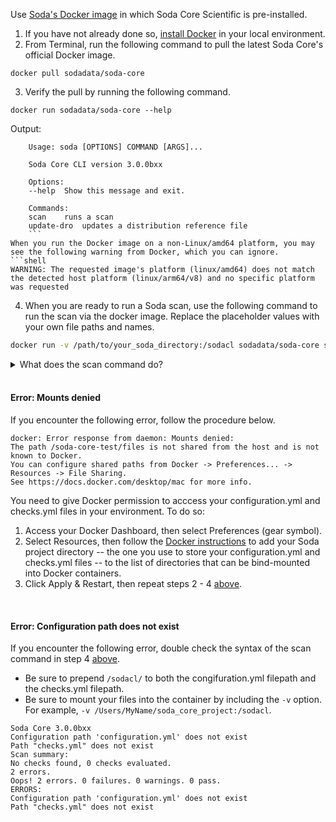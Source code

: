 Use <a href="https://hub.docker.com/repository/docker/sodadata/soda-core" target="_blank">Soda's Docker image</a> in which Soda Core Scientific is pre-installed.

1. If you have not already done so, <a href="https://docs.docker.com/get-docker/" target="_blank">install Docker</a> in your local environment. 
2. From Terminal, run the following command to pull the latest Soda Core's official Docker image.
```shell
docker pull sodadata/soda-core
```
3. Verify the pull by running the following command.
```shell
docker run sodadata/soda-core --help
```
Output:
```shell
    Usage: soda [OPTIONS] COMMAND [ARGS]...

    Soda Core CLI version 3.0.0bxx

    Options:
    --help  Show this message and exit.

    Commands:
    scan    runs a scan
    update-dro  updates a distribution reference file
    ```
When you run the Docker image on a non-Linux/amd64 platform, you may see the following warning from Docker, which you can ignore.
```shell
WARNING: The requested image's platform (linux/amd64) does not match the detected host platform (linux/arm64/v8) and no specific platform was requested
```
4. When you are ready to run a Soda scan, use the following command to run the scan via the docker image. Replace the placeholder values with your own file paths and names.
```bash
docker run -v /path/to/your_soda_directory:/sodacl sodadata/soda-core scan -d your_data_source -c /sodacl/your_configuration.yml /sodacl/your_checks.yml
``` 

<details>
  <summary>What does the scan command do? </summary>
  <ul>
    <li><code>docker run</code> ensures that the docker engine runs a specific image.</li>
    <li><code>-v</code> mounts your SodaCL files into the container. In other words, it makes the configuration.yml and checks.yml files in your local environment available to the docker container. The command example maps your local directory to <code>/sodacl</code> inside of the docker container. </li>
    <li><code>sodadata/soda-core</code> refers to the image that <code>docker run</code> must use.</li>
    <li><code>scan</code> instructs Soda Core to execute a scan of your data. </li>
    <li><code>-d</code> indicates the name of the data source to scan.</li>
    <li><code>-c</code> specifies the filepath and name of the configuration YAML file.</li>
  </ul>
</details>

<br />

#### Error: Mounts denied

If you encounter the following error, follow the procedure below.

```shell
docker: Error response from daemon: Mounts denied: 
The path /soda-core-test/files is not shared from the host and is not known to Docker.
You can configure shared paths from Docker -> Preferences... -> Resources -> File Sharing.
See https://docs.docker.com/desktop/mac for more info.
```

You need to give Docker permission to acccess your configuration.yml and checks.yml files in your environment. To do so:
  1. Access your Docker Dashboard, then select Preferences (gear symbol).
  2. Select Resources, then follow the <a href="https://docs.docker.com/desktop/mac/#file-sharing" target="_blank">Docker instructions</a> to add your Soda project directory -- the one you use to store your configuration.yml and checks.yml files -- to the list of directories that can be bind-mounted into Docker containers. 
  3. Click Apply & Restart, then repeat steps 2 - 4 [above](#use-docker-to-run-soda-core).

<br />

#### Error: Configuration path does not exist

If you encounter the following error, double check the syntax of the scan command in step 4 [above](#use-docker-to-run-soda-core). 
* Be sure to prepend `/sodacl/` to both the congifuration.yml filepath and the checks.yml filepath. 
* Be sure to mount your files into the container by including the `-v` option.  For example, `-v /Users/MyName/soda_core_project:/sodacl`.

```shell
Soda Core 3.0.0bxx
Configuration path 'configuration.yml' does not exist
Path "checks.yml" does not exist
Scan summary:
No checks found, 0 checks evaluated.
2 errors.
Oops! 2 errors. 0 failures. 0 warnings. 0 pass.
ERRORS:
Configuration path 'configuration.yml' does not exist
Path "checks.yml" does not exist
```

<br />
